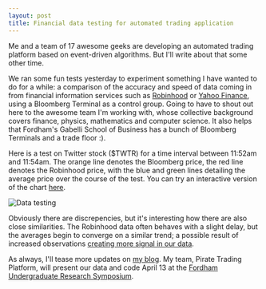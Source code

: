 ```yaml
---
layout: post
title: Financial data testing for automated trading application
---
```

Me and a team of 17 awesome geeks are developing an automated trading platform based on event-driven algorithms. But I'll write about that some other time.

We ran some fun tests yesterday to experiment something I have wanted to do for a while: a comparison of the accuracy and  speed of data coming in from financial information services such as [Robinhood](https://robinhood.com) or [Yahoo Finance](https://finance.yahoo.com), using a Bloomberg Terminal as a control group. Going to have to shout out here to the awesome team I'm working with, whose collective background covers finance, physics, mathematics and computer science. It also helps that Fordham's Gabelli School of Business has a bunch of Bloomberg Terminals and a trade floor :).

Here is a test on Twitter stock ($TWTR) for a time interval between 11:52am and 11:54am. The orange line denotes the Bloomberg price, the red line denotes the Robinhood price, with the blue and green lines detailing the average price over the course of the test. You can try an interactive version of the chart [here](http://aaronsdevera.com/public/files/03162016/pubchart.html).

![Data testing](http://aaronsdevera.com/public/img/post_img/2016-03-16-financial-data-testing-for-automated-trading.png "Data testing")

Obviously there are discrepencies, but it's interesting how there are also close similarities. The Robinhood data often behaves with a slight delay, but the averages begin to converge on a similar trend; a possible result of increased observations [creating more signal in our data](https://en.wikipedia.org/wiki/Law_of_large_numbers).

As always, I'll tease more updates on [my blog](http://aaronsdevera.com). My team, Pirate Trading Platform, will present our data and code April 13 at the [Fordham Undergraduate Research Symposium](http://www.fordham.edu/info/20331/undergraduate_research_symposium).